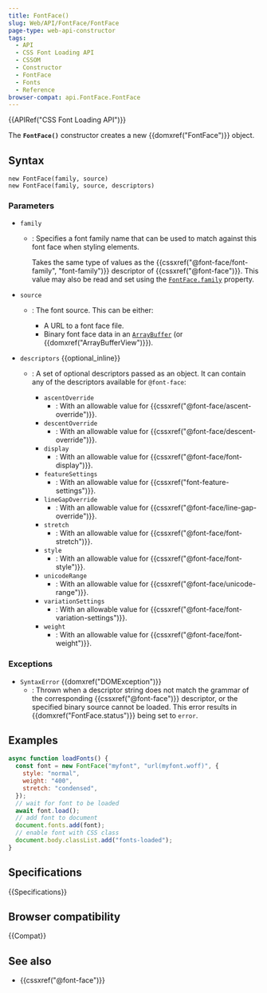 ```yaml
---
title: FontFace()
slug: Web/API/FontFace/FontFace
page-type: web-api-constructor
tags:
  - API
  - CSS Font Loading API
  - CSSOM
  - Constructor
  - FontFace
  - Fonts
  - Reference
browser-compat: api.FontFace.FontFace
---
```


{{APIRef("CSS Font Loading API")}}

The **`FontFace()`** constructor creates a new {{domxref("FontFace")}} object.

## Syntax

```js-nolint
new FontFace(family, source)
new FontFace(family, source, descriptors)
```

### Parameters

- `family`

  - : Specifies a font family name that can be used to match against this font face when styling elements.

    Takes the same type of values as the {{cssxref("@font-face/font-family", "font-family")}} descriptor of {{cssxref("@font-face")}}.
    This value may also be read and set using the [`FontFace.family`](/en-US/docs/Web/API/FontFace/family) property.

- `source`

  - : The font source.
    This can be either:

    - A URL to a font face file.
    - Binary font face data in an [`ArrayBuffer`](/en-US/docs/Web/JavaScript/Reference/Global_Objects/ArrayBuffer) (or {{domxref("ArrayBufferView")}}).

- `descriptors` {{optional_inline}}

  - : A set of optional descriptors passed as an object.
    It can contain any of the descriptors available for `@font-face`:

    - `ascentOverride`
      - : With an allowable value for {{cssxref("@font-face/ascent-override")}}.
    - `descentOverride`
      - : With an allowable value for {{cssxref("@font-face/descent-override")}}.
    - `display`
      - : With an allowable value for {{cssxref("@font-face/font-display")}}.
    - `featureSettings`
      - : With an allowable value for {{cssxref("font-feature-settings")}}.
    - `lineGapOverride`
      - : With an allowable value for {{cssxref("@font-face/line-gap-override")}}.
    - `stretch`
      - : With an allowable value for {{cssxref("@font-face/font-stretch")}}.
    - `style`
      - : With an allowable value for {{cssxref("@font-face/font-style")}}.
    - `unicodeRange`
      - : With an allowable value for {{cssxref("@font-face/unicode-range")}}.
    - `variationSettings`
      - : With an allowable value for {{cssxref("@font-face/font-variation-settings")}}.
    - `weight`
      - : With an allowable value for {{cssxref("@font-face/font-weight")}}.

### Exceptions

- `SyntaxError` {{domxref("DOMException")}}
  - : Thrown when a descriptor string does not match the grammar of the corresponding {{cssxref("@font-face")}} descriptor, or the specified binary source cannot be loaded.
    This error results in {{domxref("FontFace.status")}} being set to `error`.

## Examples

```js
async function loadFonts() {
  const font = new FontFace("myfont", "url(myfont.woff)", {
    style: "normal",
    weight: "400",
    stretch: "condensed",
  });
  // wait for font to be loaded
  await font.load();
  // add font to document
  document.fonts.add(font);
  // enable font with CSS class
  document.body.classList.add("fonts-loaded");
}
```

## Specifications

{{Specifications}}

## Browser compatibility

{{Compat}}

## See also

- {{cssxref("@font-face")}}
